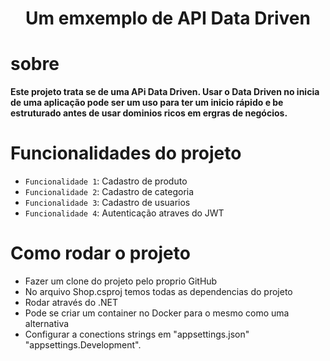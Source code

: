 <h1 align="center"> Um emxemplo de API Data Driven </h1>

# sobre

**Este projeto trata se de uma APi Data Driven. Usar o Data Driven no inicia de uma aplicação pode ser um
uso para ter um inicio rápido e be estruturado antes de usar dominios ricos em ergras de negócios.**

# Funcionalidades do projeto

- `Funcionalidade 1`: Cadastro de produto
- `Funcionalidade 2`: Cadastro de categoria
- `Funcionalidade 3`: Cadastro de usuarios
- `Funcionalidade 4`: Autenticação atraves do JWT

# Como rodar o projeto

- Fazer um clone do projeto pelo proprio GitHub
- No arquivo Shop.csproj temos todas as dependencias do projeto
- Rodar através do .NET
- Pode se criar um container no Docker para o mesmo como uma alternativa
- Configurar a conections strings em "appsettings.json" "appsettings.Development".
